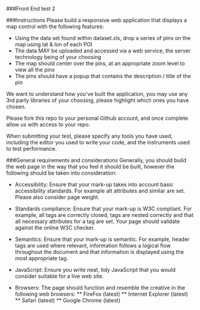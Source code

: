 ###Front End test 2

###Instructions
Please build a responsive web application that displays a map control with the following features:
* Using the data set found within dataset.xls, drop a series of pins on the map using lat & lon of each POI
* The data MAY be uploaded and accessed via a web service, the server technology being of your choosing
* The map should center over the pins, at an appropriate zoom level to view all the pins
* The pins should have a popup that contains the description / title of the pin

We want to understand how you've built the application, you may use any 3rd party libraries of your choosing, please highlight which ones you have chosen.

Please fork this repo to your personal Github account, and once complete allow us with access to your repo.

When submitting your test, please specify any tools you have used, including the editor you used to write your code, and the instruments used to test performance.

###General requirements and considerations
Generally, you should build the web page in the way that you feel it should be built, however the following should be taken into consideration: 

* Accessibility: 
Ensure that your mark-up takes into account basic accessibility standards. For example alt attributes and similar are set. Please also consider page weight.

* Standards compliance: 
Ensure that your mark-up is W3C compliant. For example, all tags are correctly closed, tags are nested correctly and that all necessary attributes for a tag are set. Your page should validate against the online W3C checker.

* Semantics: 
Ensure that your mark-up is semantic. For example, header tags are used where relevant, information follows a logical flow throughout the document and that information is displayed using the most appropriate tag.

* JavaScript:
Ensure you write neat, tidy JavaScript that you would consider suitable for a live web site.

* Browsers:
The page should function and resemble the creative in the following web browsers:
** FireFox  (latest)
** Internet Explorer (latest)
** Safari (latest)
** Google Chrome (latest)